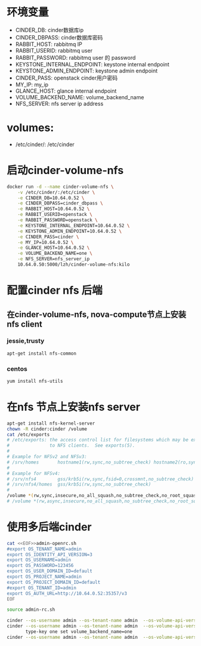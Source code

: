 # 环境变量
- CINDER_DB: cinder数据库ip
- CINDER_DBPASS: cinder数据库密码
- RABBIT_HOST: rabbitmq IP
- RABBIT_USERID: rabbitmq user
- RABBIT_PASSWORD: rabbitmq user 的 password
- KEYSTONE_INTERNAL_ENDPOINT: keystone internal endpoint
- KEYSTONE_ADMIN_ENDPOINT: keystone admin endpoint
- CINDER_PASS: openstack cinder用户密码
- MY_IP: my_ip
- GLANCE_HOST: glance internal endpoint
- VOLUME_BACKEND_NAME: volume_backend_name
- NFS_SERVER: nfs server ip address

# volumes:
- /etc/cinder/: /etc/cinder

# 启动cinder-volume-nfs
```bash
docker run -d --name cinder-volume-nfs \
    -v /etc/cinder/:/etc/cinder \
    -e CINDER_DB=10.64.0.52 \
    -e CINDER_DBPASS=cinder_dbpass \
    -e RABBIT_HOST=10.64.0.52 \
    -e RABBIT_USERID=openstack \
    -e RABBIT_PASSWORD=openstack \
    -e KEYSTONE_INTERNAL_ENDPOINT=10.64.0.52 \
    -e KEYSTONE_ADMIN_ENDPOINT=10.64.0.52 \
    -e CINDER_PASS=cinder \
    -e MY_IP=10.64.0.52 \
    -e GLANCE_HOST=10.64.0.52 \
    -e VOLUME_BACKEND_NAME=one \
    -e NFS_SERVER=nfs_server_ip
    10.64.0.50:5000/lzh/cinder-volume-nfs:kilo
```

# 配置cinder nfs 后端
## 在cinder-volume-nfs, nova-compute节点上安装nfs client
### jessie,trusty
```bash
apt-get install nfs-common
```
### centos
```bash
yum install nfs-utils
```

# 在nfs 节点上安装nfs server
```bash
apt-get install nfs-kernel-server
chown -R cinder:cinder /volume
cat /etc/exports 
# /etc/exports: the access control list for filesystems which may be exported
#               to NFS clients.  See exports(5).
#
# Example for NFSv2 and NFSv3:
# /srv/homes       hostname1(rw,sync,no_subtree_check) hostname2(ro,sync,no_subtree_check)
#
# Example for NFSv4:
# /srv/nfs4        gss/krb5i(rw,sync,fsid=0,crossmnt,no_subtree_check)
# /srv/nfs4/homes  gss/krb5i(rw,sync,no_subtree_check)
#
/volume *(rw,sync,insecure,no_all_squash,no_subtree_check,no_root_squash)
# /volume *(rw,async,insecure,no_all_squash,no_subtree_check,no_root_squash)
```

# 使用多后端cinder
```bash
cat <<EOF>>admin-openrc.sh 
#export OS_TENANT_NAME=admin
export OS_IDENTITY_API_VERSION=3
export OS_USERNAME=admin
export OS_PASSWORD=123456
export OS_USER_DOMAIN_ID=default
export OS_PROJECT_NAME=admin
export OS_PROJECT_DOMAIN_ID=default
#export OS_TENANT_ID=admin
export OS_AUTH_URL=http://10.64.0.52:35357/v3
EOF

source admin-rc.sh

cinder --os-username admin --os-tenant-name admin  --os-volume-api-version 2 type-create one
cinder --os-username admin --os-tenant-name admin  --os-volume-api-version 2 \
       type-key one set volume_backend_name=one
cinder --os-username admin --os-tenant-name admin  --os-volume-api-version 2 extra-specs-list
```
